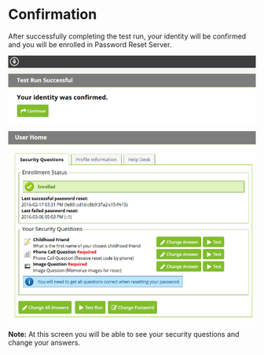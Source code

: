 [title]: # (Confirmation)
[tags]: # (enroll, confirm)
[priority]: # (4)

# Confirmation

After successfully completing the test run, your identity will be confirmed and you will be enrolled in Password Reset Server.

![](images/eu-9.png)

![](images/eu-10.png)

**Note:** At this screen you will be able to see your security questions and change your answers.
